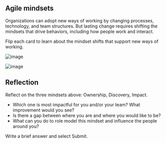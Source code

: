 ## Agile mindsets

Organizations can adopt new ways of working by changing processes, technology, and team structures. But lasting change requires shifting the mindsets that drive behaviors, including how people work and interact.

Flip each card to learn about the mindset shifts that support new ways of working.

![image](https://github.com/adeleke123/Mckinsey-Forward-Program/assets/51156057/1b81530d-12c8-44e9-9360-9f683e0ec9b2)

![image](https://github.com/adeleke123/Mckinsey-Forward-Program/assets/51156057/d93d7fc5-a598-45bc-ab3a-0f6144d861c4)


## Reflection


Reflect on the three mindsets above: Ownership, Discovery, Impact.

+ Which one is most impactful for you and/or your team? What improvement would you see?
+ Is there a gap between where you are and where you would like to be?
+ What can you do to role model this mindset and influence the people around you?


Write a brief answer and select Submit.

